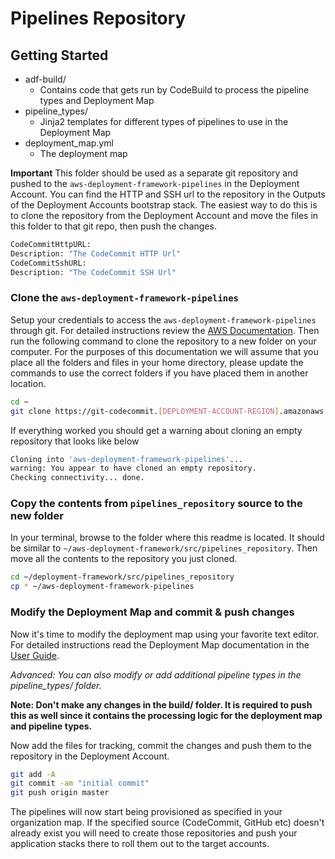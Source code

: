 # Pipelines Repository

## Getting Started

* adf-build/
  * Contains code that gets run by CodeBuild to process the pipeline types and Deployment Map
* pipeline_types/
  * Jinja2 templates for different types of pipelines to use in the Deployment Map
* deployment_map.yml
  * The deployment map

**Important**
This folder should be used as a separate git repository and pushed to the `aws-deployment-framework-pipelines` in the Deployment Account.
You can find the HTTP and SSH url to the repository in the Outputs of the Deployment Accounts bootstrap stack.
The easiest way to do this is to clone the repository from the Deployment Account and move the files in this folder to that git repo, then push the changes.

```bash
CodeCommitHttpURL:
Description: "The CodeCommit HTTP Url"
CodeCommitSshURL:
Description: "The CodeCommit SSH Url"
```

### Clone the `aws-deployment-framework-pipelines`

Setup your credentials to access the `aws-deployment-framework-pipelines` through git. For detailed instructions review the [AWS Documentation](https://docs.aws.amazon.com/codecommit/latest/userguide/setting-up-https-unixes.html).
Then run the following command to clone the repository to a new folder on your computer.
For the purposes of this documentation we will assume that you place all the folders and files in your home directory, please update the commands to
use the correct folders if you have placed them in another location.

```bash
cd ~
git clone https://git-codecommit.[DEPLOYMENT-ACCOUNT-REGION].amazonaws.com/v1/repos/aws-deployment-framework-pipelines
```

If everything worked you should get a warning about cloning an empty repository that looks like below

```bash
Cloning into 'aws-deployment-framework-pipelines'...
warning: You appear to have cloned an empty repository.
Checking connectivity... done.
```

### Copy the contents from `pipelines_repository` source to the new folder

In your terminal, browse to the folder where this readme is located. It should be similar to `~/aws-deployment-framework/src/pipelines_repository`.
Then move all the contents to the repository you just cloned.

```bash
cd ~/deployment-framework/src/pipelines_repository
cp * ~/aws-deployment-framework-pipelines
```

### Modify the Deployment Map and commit & push changes

Now it's time to modify the deployment map using your favorite text editor. For detailed instructions read the Deployment Map documentation in the [User Guide](/docs/user-guide.md#deployment-map).

*Advanced: You can also modify or add additional pipeline types in the pipeline_types/ folder.*

**Note: Don't make any changes in the build/ folder. It is required to push this as well since it contains the processing logic for the deployment map and pipeline types.**

Now add the files for tracking, commit the changes and push them to the repository in the Deployment Account.

```bash
git add -A
git commit -am "initial commit"
git push origin master
```

The pipelines will now start being provisioned as specified in your organization map. If the specified source (CodeCommit, GitHub etc) doesn't already exist you will need to create those repositories and push your application stacks there to roll them out to the target accounts.